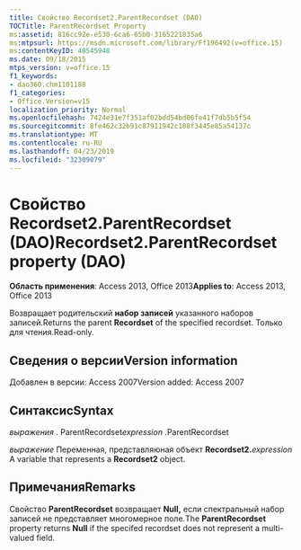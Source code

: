 ```yaml
---
title: Свойство Recordset2.ParentRecordset (DAO)
TOCTitle: ParentRecordset Property
ms:assetid: 816cc92e-e530-6ca6-65b0-3165221835a6
ms:mtpsurl: https://msdn.microsoft.com/library/Ff196492(v=office.15)
ms:contentKeyID: 48545948
ms.date: 09/18/2015
mtps_version: v=office.15
f1_keywords:
- dao360.chm1101188
f1_categories:
- Office.Version=v15
localization_priority: Normal
ms.openlocfilehash: 7424e31e7f351af02bdd54bd06fe41f7db5b5f54
ms.sourcegitcommit: 8fe462c32b91c87911942c188f3445e85a54137c
ms.translationtype: MT
ms.contentlocale: ru-RU
ms.lasthandoff: 04/23/2019
ms.locfileid: "32309079"
---
```

# <a name="recordset2parentrecordset-property-dao"></a><span data-ttu-id="432e7-102">Свойство Recordset2.ParentRecordset (DAO)</span><span class="sxs-lookup"><span data-stu-id="432e7-102">Recordset2.ParentRecordset property (DAO)</span></span>


<span data-ttu-id="432e7-103">**Область применения**: Access 2013, Office 2013</span><span class="sxs-lookup"><span data-stu-id="432e7-103">**Applies to**: Access 2013, Office 2013</span></span> 

<span data-ttu-id="432e7-104">Возвращает родительский **набор записей** указанного наборов записей.</span><span class="sxs-lookup"><span data-stu-id="432e7-104">Returns the parent **Recordset** of the specified recordset.</span></span> <span data-ttu-id="432e7-105">Только для чтения.</span><span class="sxs-lookup"><span data-stu-id="432e7-105">Read-only.</span></span>

## <a name="version-information"></a><span data-ttu-id="432e7-106">Сведения о версии</span><span class="sxs-lookup"><span data-stu-id="432e7-106">Version information</span></span>

<span data-ttu-id="432e7-107">Добавлен в версии: Access 2007</span><span class="sxs-lookup"><span data-stu-id="432e7-107">Version added: Access 2007</span></span>

## <a name="syntax"></a><span data-ttu-id="432e7-108">Синтаксис</span><span class="sxs-lookup"><span data-stu-id="432e7-108">Syntax</span></span>

<span data-ttu-id="432e7-109">*выражения* . ParentRecordset</span><span class="sxs-lookup"><span data-stu-id="432e7-109">*expression* .ParentRecordset</span></span>

<span data-ttu-id="432e7-110">*выражение* Переменная, представляюная объект **Recordset2.**</span><span class="sxs-lookup"><span data-stu-id="432e7-110">*expression* A variable that represents a **Recordset2** object.</span></span>

## <a name="remarks"></a><span data-ttu-id="432e7-111">Примечания</span><span class="sxs-lookup"><span data-stu-id="432e7-111">Remarks</span></span>

<span data-ttu-id="432e7-112">Свойство **ParentRecordset** возвращает **Null,** если спектральный набор записей не представляет многомерное поле.</span><span class="sxs-lookup"><span data-stu-id="432e7-112">The **ParentRecordset** property returns **Null** if the specifed recordset does not represent a multi-valued field.</span></span>

